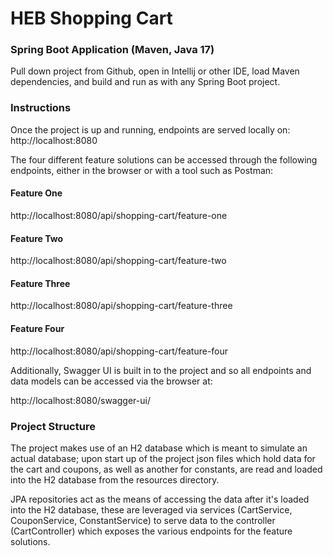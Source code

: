 # HEB Shopping Cart

### Spring Boot Application (Maven, Java 17)
Pull down project from Github, open in Intellij or other IDE, load Maven dependencies, and build and run as with any Spring Boot project.

### Instructions

Once the project is up and running, endpoints are served locally on: http://localhost:8080

The four different feature solutions can be accessed through the following endpoints, either in the browser or with a tool such as Postman: 

#### Feature One

http://localhost:8080/api/shopping-cart/feature-one

#### Feature Two

http://localhost:8080/api/shopping-cart/feature-two

#### Feature Three

http://localhost:8080/api/shopping-cart/feature-three

#### Feature Four

http://localhost:8080/api/shopping-cart/feature-four

Additionally, Swagger UI is built in to the project and so all endpoints and data models can be accessed via the browser at:

http://localhost:8080/swagger-ui/


### Project Structure

The project makes use of an H2 database which is meant to simulate an actual database; upon start up of the project json files which hold data for the cart and coupons, as well as another for constants, are read and loaded into the H2 database from the resources directory.

JPA repositories act as the means of accessing the data after it's loaded into the H2 database, these are leveraged via services (CartService, CouponService, ConstantService) to serve data to the controller (CartController) which exposes the various endpoints for the feature solutions.



